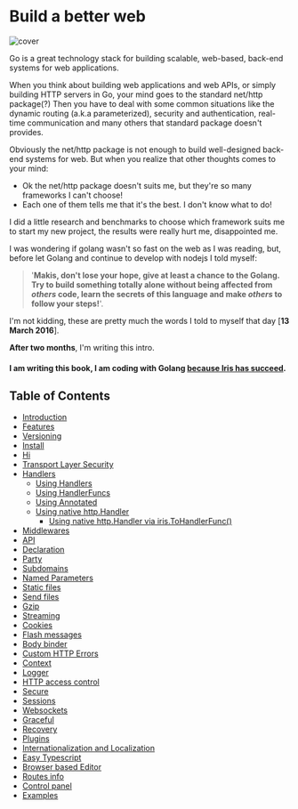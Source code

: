 # Build a better web

![cover](https://raw.githubusercontent.com/kataras/iris/gh-pages/assets/book/cover_1.png)

Go is a great technology stack for building scalable, web-based, back-end systems for web 
applications. 

When you think about building web applications and web APIs, or simply building HTTP servers in Go, your mind goes to the standard net/http package(?)
Then you have to deal with some common situations like the dynamic routing (a.k.a parameterized), security and authentication, real-time communication and many others that standard package doesn't provides. 

Obviously the net/http package is not enough to build well-designed back-end systems for web. But when you realize that other thoughts comes to your mind:

- Ok the net/http package doesn't suits me, but they're so many frameworks I can't choose!
- Each one of them tells me that it's the best. I don't know what to do!

I did a little research and benchmarks to choose which framework suits me to start my new project, the results were really hurt me, disappointed me.

I was wondering if golang wasn't so fast on the web as I was reading, but, before let Golang and continue to develop with nodejs I told myself:

> '**Makis, don't lose your hope, give at least a chance to the Golang. Try to build something totally alone without being affected from *others* code, learn the secrets of this language and make *others* to follow your steps!**'.



I'm not kidding, these are pretty much the words I told to myself that day [**13 March 2016**].

**After two months**, I'm writing this intro. 

#### I am writing this book, I am coding with Golang [because Iris has succeed](https://github.com/kataras/iris#benchmarks).

## Table of Contents

* [Introduction](README.md)
* [Features](features.md)
* [Versioning](versioning.md)
* [Install](install.md)
* [Hi](hi.md)
* [Transport Layer Security](tls.md)
* [Handlers](handlers.md)
   * [Using Handlers](using-handlers.md)
   * [Using HandlerFuncs](using-handlerfuncs.md)
   * [Using Annotated](using-annotated.md)
   * [Using native http.Handler](using-native-httphandler.md)
       * [Using native http.Handler via iris.ToHandlerFunc()](using-native-httphandler-via-tohandlerfunc.md)
* [Middlewares](middlewares.md)
* [API](api.md)
* [Declaration](declaration.md)
* [Party](party.md)
* [Subdomains](subdomains.md)
* [Named Parameters](named-parameters.md)
* [Static files](static-files.md)
* [Send files](send-files.md)
* [Gzip](gzip.md)
* [Streaming](streaming.md)
* [Cookies](cookies.md)
* [Flash messages](flashmessages.md)
* [Body binder](request-body-bind.md)
* [Custom HTTP Errors](custom-http-errors.md)
* [Context](context.md)
* [Logger](logger.md)
* [HTTP access control](middleware-cors.md)
* [Secure](middleware-secure.md)
* [Sessions](package-sessions.md)
* [Websockets](package-websocket.md)
* [Graceful](package-graceful.md)
* [Recovery](middleware-recovery.md)
* [Plugins](plugins.md)
* [Internationalization and Localization](middleware-internationalization-and-localization.md)
* [Easy Typescript](plugin-typescript.md)
* [Browser based Editor](plugin-editor.md)
* [Routes info](plugin-routesinfo.md)
* [Control panel](plugin-iriscontrol.md)
* [Examples](https:/github.com/iris-contrib/examples)

